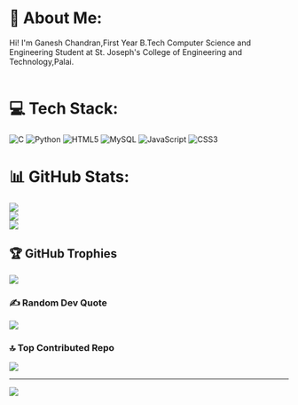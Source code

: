# 💫 About Me:
Hi! I'm Ganesh Chandran,First Year B.Tech Computer Science and Engineering Student at St. Joseph's College of Engineering and Technology,Palai.<br><br>


# 💻 Tech Stack:
![C](https://img.shields.io/badge/c-%2300599C.svg?style=for-the-badge&logo=c&logoColor=white) ![Python](https://img.shields.io/badge/python-3670A0?style=for-the-badge&logo=python&logoColor=ffdd54) ![HTML5](https://img.shields.io/badge/html5-%23E34F26.svg?style=for-the-badge&logo=html5&logoColor=white) ![MySQL](https://img.shields.io/badge/mysql-4479A1.svg?style=for-the-badge&logo=mysql&logoColor=white) ![JavaScript](https://img.shields.io/badge/javascript-%23323330.svg?style=for-the-badge&logo=javascript&logoColor=%23F7DF1E) ![CSS3](https://img.shields.io/badge/css3-%231572B6.svg?style=for-the-badge&logo=css3&logoColor=white)
# 📊 GitHub Stats:
![](https://github-readme-stats.vercel.app/api?username=Ganesh-Chandran005&theme=dark&hide_border=false&include_all_commits=false&count_private=false)<br/>
![](https://nirzak-streak-stats.vercel.app/?user=Ganesh-Chandran005&theme=dark&hide_border=false)<br/>
![](https://github-readme-stats.vercel.app/api/top-langs/?username=Ganesh-Chandran005&theme=dark&hide_border=false&include_all_commits=false&count_private=false&layout=compact)

## 🏆 GitHub Trophies
![](https://github-profile-trophy.vercel.app/?username=Ganesh-Chandran005&theme=radical&no-frame=true&no-bg=true&margin-w=4)

### ✍️ Random Dev Quote
![](https://quotes-github-readme.vercel.app/api?type=vetical&theme=radical)

### 🔝 Top Contributed Repo
![](https://github-contributor-stats.vercel.app/api?username=Ganesh-Chandran005&limit=5&theme=dark&combine_all_yearly_contributions=true)

---
[![](https://visitcount.itsvg.in/api?id=Ganesh-Chandran005&icon=0&color=0)](https://visitcount.itsvg.in)

<!-- Proudly created with GPRM ( https://gprm.itsvg.in ) -->
